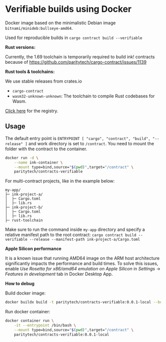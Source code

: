 # Verifiable builds using Docker

Docker image based on the minimalistic Debian image `bitnami/minideb:bullseye-amd64`.

Used for reproducible builds in `cargo contract build --verifiable`

**Rust versions:**

Currently, the 1.69 toolchain is temporarily required to build ink! contracts because of https://github.com/paritytech/cargo-contract/issues/1139

**Rust tools & toolchains:**

We use stable releases from crates.io

- `cargo-contract`
- `wasm32-unknown-unknown`: The toolchain to compile Rust codebases for Wasm.

[Click here](https://hub.docker.com/repository/docker/paritytech/contracts-verifiable) for the registry.

## Usage

The default entry point is `ENTRYPOINT [ "cargo", "contract", "build", "--release" ]`
and work directory is set to `/contract`. You need to mount the folder with the contract to the container.

```bash
docker run -d \
    --name ink-container \
    --mount type=bind,source="$(pwd)",target="/contract" \
    paritytech/contracts-verifiable
```

For multi-contract projects, like in the example below:
```
my-app/
├─ ink-project-a/
│  ├─ Cargo.toml
│  ├─ lib.rs
├─ ink-project-b/
│  ├─ Cargo.toml
│  ├─ lib.rs
├─ rust-toolchain
```
Make sure to run the command inside `my-app` directory and specify a relative manifest path
to the root contract:
`cargo contract build --verifiable --release --manifest-path ink-project-a/Cargo.toml`


**Apple Silicon performance**

It is a known issue that running AMD64 image on the ARM host architecture significantly impacts the performance
and build times. To solve this issues, enable _Use Rosetta for x86/amd64 emulation on Apple Silicon_ in
_Settings_ -> _Features in development_ tab in Docker Desktop App.

**How to debug**

Build docker image:

```bash
docker buildx build -t paritytech/contracts-verifiable:0.0.1-local --build-arg CARGO_CONTRACT_VERSION=4.0.0-rc.2 .
```

Run docker container:

```bash
docker container run \
    -it --entrypoint /bin/bash \
    --mount type=bind,source="$(pwd)",target="/contract" \
    paritytech/contracts-verifiable:0.0.1-local
```
